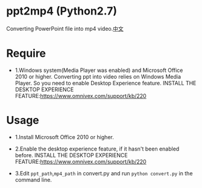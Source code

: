 # ppt2mp4 (Python2.7)
Converting PowerPoint file into mp4 video.[中文](https://github.com/SamuelLiuCN/ppt2mp4/blob/master/README-CN.md)

# Require
- 1.Windows system(Media Player was enabled) and Microsoft Office 2010 or higher. Converting ppt into video relies on Windows Media Player. So you need to enable Desktop Experience feature. INSTALL THE DESKTOP EXPERIENCE FEATURE:https://www.omnivex.com/support/kb/220

# Usage
- 1.Install Microsoft Office 2010 or higher.

- 2.Enable the desktop experience feature, if it hasn't been enabled before. INSTALL THE DESKTOP EXPERIENCE FEATURE:https://www.omnivex.com/support/kb/220

- 3.Edit `ppt_path`,`mp4_path` in convert.py and run `python convert.py` in the command line.
